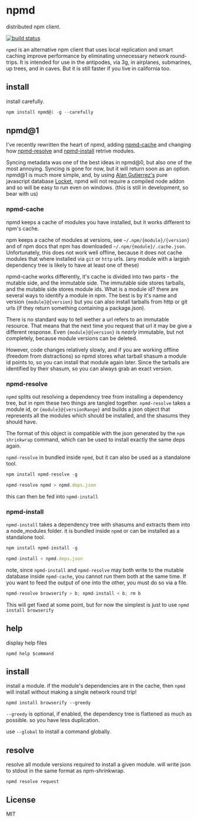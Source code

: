 # npmd

distributed npm client.

[![build status](https://secure.travis-ci.org/dominictarr/npmd.svg)](http://travis-ci.org/dominictarr/npmd)


`npmd` is an alternative npm client that uses local replication and smart caching
improve performance by eliminating unnecessary network round-trips.
It is intended for use in the antipodes, via 3g, in airplanes, submarines, up trees, and in caves.
But it is still faster if you live in california too.

## install

install carefully.

``` js
npm install npmd@1 -g --carefully
```

## npmd@1

I've recently rewritten the heart of npmd,
adding [npmd-cache](https://github.com/dominictarr/npmd-cache)
and changing how [npmd-resolve](https://github.com/dominictarr/npmd-resolve) and
[npmd-install](https://github.com/dominictarr/npmd-install) retrive modules.

Syncing metadata was one of the best ideas in npmd@0, but also one of the most annoying.
Syncing is gone for now, but it will return soon as an option. npmd@1 is much more simple,
and, by using [Alan Gutierrez's](https://twitter.com/bigeasy) pure javascript database
[Locket](https://github.com/bigeasy/locket), npmd will not require a compiled node addon
and so will be easy to run even on windows. (this is still in development, so bear with us)

### npmd-cache

npmd keeps a cache of modules you have installed, but it works different to npm's cache.

npm keeps a cache of modules at versions, see `~/.npm/{module}/{version}` and of npm docs
that npm has downloaded `~/.npm/{module}/.cache.json`. Unfortunately, this does not work well
offline, because it does not cache modules that where installed via `git` or `http` urls.
(any module with a largish dependency tree is likely to have at least one of these)

npmd-cache works differently, it's cache is divided into two parts - the mutable side,
and the immutable side. The immutable side stores tarballs, and the mutable side stores module ids.
What is a module id? there are several ways to identify a module in npm. The best is
by it's name and version `{module}@{version}` but you can also install tarballs from
http or git urls (if they return something containing a package.json).

There is no standard way to tell wether a url refers to an immutable resource.
That means that the next time you request that url it may be give a different response.
Even `{module}@{version}` is _nearly_ immutable, but not completely, because module versions can be deleted.

However, code changes relatively slowly, and if you are working offline (freedom from distractions)
so npmd stores what tarball shasum a module id points to, so you can install that module again later.
Since the tarballs are identified by their shasum, so you can always grab an exact version.

### npmd-resolve

`npmd` splits out resolving a dependency tree from installing a dependency tree, but in npm these two things
are tangled together. `npmd-resolve` takes a module id, or `{module}@{versionRange}` and builds a json
object that represents all the modules which should be installed, and the shasums they should have.

The format of this object is compatible with the json generated by the `npm shrinkwrap` command,
which can be used to install exactly the same deps again. 

`npmd-resolve` in bundled inside `npmd`, but it can also be used as a standalone tool.

``` js
npm install npmd-resolve -g

npmd-resolve npmd > npmd.deps.json
```
this can then be fed into `npmd-install`

### npmd-install

`npmd-install` takes a dependency tree with shasums and extracts them into a node_modules folder.
it is bundled inside `npmd` or can be installed as a standalone tool.

``` js
npm install npmd-install -g

npmd-install < npmd.deps.json
```

note, since `npmd-install` and `npmd-resolve` may both write to the mutable database inside `npmd-cache`,
you cannot run them both at the same time. If you want to feed the output of one into the other, you must do so via a file.

``` js
npmd-resolve browserify > b; npmd-install < b; rm b
```

This will get fixed at some point, but for now the simplest is just to use `npmd install browserify`

## help

display help files

```
npmd help $command
```

## install

install a module. if the module's dependencies are in the cache,
then `npmd` will install without making a single network round trip!

```
npmd install browserify --greedy
```

`--greedy` is optional, if enabled, the dependency tree is flattened as much as possible.
so you have less duplication.

use `--global` to install a command globally.

## resolve

resolve all module versions required to install a given module.
will write json to stdout in the same format as npm-shrinkwrap. 

```
npmd resolve request
```

## License

MIT
